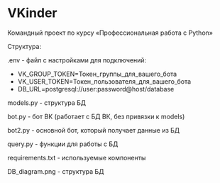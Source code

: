 # VKinder
Командный проект по курсу «Профессиональная работа с Python»

Структура:

.env - файл с настройками для подключений:

* VK_GROUP_TOKEN=Токен_группы_для_вашего_бота
* VK_USER_TOKEN=Токен_пользователя_для_вашего_бота
* DB_URL=postgresql://user:password@host/database

models.py - структура БД

bot.py - бот ВК (работает с БД ВК, без привязки к models)

bot2.py - основной бот, который получает данные из БД

query.py - функции для работы с БД

requirements.txt - используемые компоненты

DB_diagram.png - структура БД